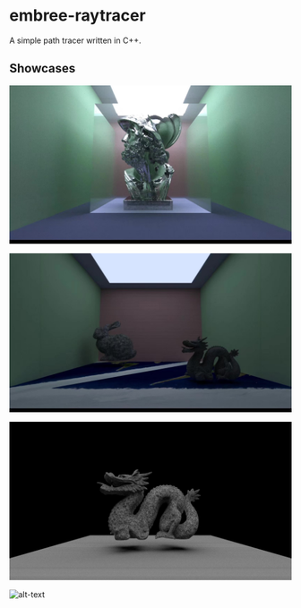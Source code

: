 # embree-raytracer
 A simple path tracer written in C++.

## Showcases

![plot](./img/IMG_0258.jpeg)

![plot](./img/IMG_0259.jpeg)

![plot](./img/random_scene_light.PNG)

![alt-text](./img/room_with_color.gif)
